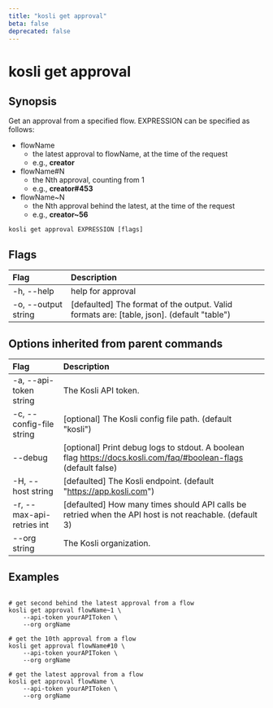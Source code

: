 ```yaml
---
title: "kosli get approval"
beta: false
deprecated: false
---
```


# kosli get approval

## Synopsis

Get an approval from a specified flow.
EXPRESSION can be specified as follows:
- flowName
    - the latest approval to flowName, at the time of the request
    - e.g., **creator**
- flowName#N
    - the Nth approval, counting from 1
    - e.g., **creator#453**
- flowName~N
    - the Nth approval behind the latest, at the time of the request
    - e.g., **creator~56**


```shell
kosli get approval EXPRESSION [flags]
```

## Flags
| Flag | Description |
| :--- | :--- |
|    -h, --help  |  help for approval  |
|    -o, --output string  |  [defaulted] The format of the output. Valid formats are: [table, json]. (default "table")  |


## Options inherited from parent commands
| Flag | Description |
| :--- | :--- |
|    -a, --api-token string  |  The Kosli API token.  |
|    -c, --config-file string  |  [optional] The Kosli config file path. (default "kosli")  |
|        --debug  |  [optional] Print debug logs to stdout. A boolean flag https://docs.kosli.com/faq/#boolean-flags (default false)  |
|    -H, --host string  |  [defaulted] The Kosli endpoint. (default "https://app.kosli.com")  |
|    -r, --max-api-retries int  |  [defaulted] How many times should API calls be retried when the API host is not reachable. (default 3)  |
|        --org string  |  The Kosli organization.  |


## Examples

```shell

# get second behind the latest approval from a flow
kosli get approval flowName~1 \
	--api-token yourAPIToken \
	--org orgName

# get the 10th approval from a flow
kosli get approval flowName#10 \
	--api-token yourAPIToken \
	--org orgName

# get the latest approval from a flow
kosli get approval flowName \
	--api-token yourAPIToken \
	--org orgName
```

